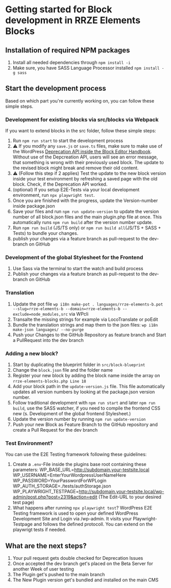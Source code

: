 # Getting started for Block development in RRZE Elements Blocks


## Installation of required NPM packages
1. Install all needed dependencies through `npm install -i`
2. Make sure, you have SASS Language Processor installed `npm install -g sass`

## Start the development process
Based on which part you're currently working on, you can follow these simple steps.
### Development for existing blocks via src/blocks via Webpack
If you want to extend blocks in the src folder, follow these simple steps:
1. Run `npm run start` to start the development process
2. ⚠️ If you modify any `save.js` or `save.ts` files, make sure to make use of the WordPress [Deprecation API inside the Block Editor Handbook](https://developer.wordpress.org/block-editor/reference-guides/block-api/block-deprecation/). Without use of the Depcreation API, users will see an error message, that something is wrong with their previously used block. The update to the revised block might break and remove their old content.
3. ⚠️ (Follow this step if 2 applies) Test the update to the new block version inside your test environment by refreshing a saved page with the old block. Check, if the Deprecation API worked.
4. (optional) If you setup E2E-Tests via your local development environment, run `npx playwright test`. 
5. Once you are finished with the progress, update the Version-number inside package.json
6. Save your files and run `npm run update-version` to update the version number of all block.json files and the main plugin.php file at once. This automatically runs `npm run build` after the version number update.
7. Run `npm run build` (JS/TS only) or `npm run build all`(JS/TS + SASS + Tests) to bundle your changes.
8. publish your changes via a feature branch as pull-request to the dev-branch on GitHub

### Development of the global Stylesheet for the Frontend
1. Use Sass via the terminal to start the watch and build process
2. Publish your changes via a feature branch as pull-request to the dev-branch on GitHub

### Translation
1. Update the pot file `wp i18n make-pot . languages/rrze-elements-b.pot --slug=rrze-elements-b --domain=rrze-elements-b --exclude=node_modules,src` via WPcli
2. Transalte the missing strings for example via LocoTranslate or poEdit
3. Bundle the translation strings and map them to the json files: `wp i18n make-json languages/ --no-purge`
4. Push your Changes to the GitHub Repository as feature branch and Start a PullRequest into the dev branch

### Adding a new block?
1. Start by duplicating the blueprint folder in `src/block-blueprint`
2. Change the `block.json` file and the folder name
3. Register your new block by adding the block name inside the array on `rrze-elements-blocks.php Line 18`
4. Add your block path in the `update-version.js` file. This file automatically updates all version numbers by looking at the package.json version number.
5. Follow traditional development with `npm run start` and later `npm run build`, use the SASS watcher, if you need to compile the frontend CSS new (s. Development of the global frontend Stylesheet.)
6. Update the version number by running `npm run update-version`
7. Push your new Block as Feature Branch to the GitHub repository and create a Pull Request for the dev branch

### Test Environment?
You can use the E2E Testing framework following these guidelines:
1. Create a  `.env`-File inside the plugins base root containing these parameters:
WP_BASE_URL=http://subdomain.your-testsite.local
WP_USERNAME=EnterYourWordpressUserNameHere
WP_PASSWORD=YourPasswordForWPLogin
WP_AUTH_STORAGE=./tests/authStorage.json
WP_PLAYWRIGHT_TESTPAGE=http://subdomain.your-testsite.local/wp-admin/post.php?post=2319&action=edit (The Edit-URL to your desired test page)
2. What happens after running `npx playwright test`? WordPress E2E Testing framework is used to open your defined WordPress Development Site and Login via /wp-admin. It visits your Playwright-Testpage and follows the defined protocoll. You can extend on the playwrigt tests if needed.

## What are the next steps?
1. Your pull request gets double checked for Deprecation Issues
2. Once accepted the dev branch get's placed on the Beta Server for another Week of user testing
3. The Plugin get's pushed to the main branch
4. The New Plugin version get's bundled and installed on the main CMS